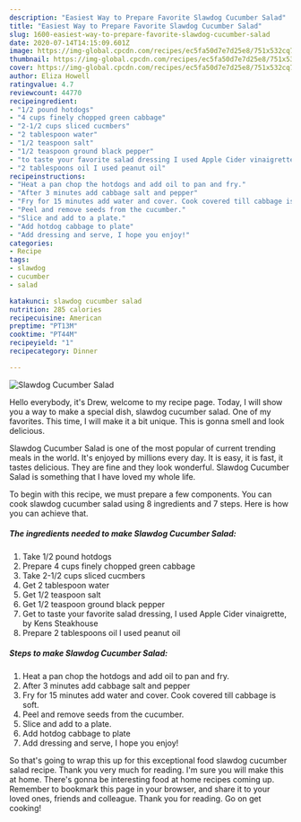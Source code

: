 ```yaml
---
description: "Easiest Way to Prepare Favorite Slawdog Cucumber Salad"
title: "Easiest Way to Prepare Favorite Slawdog Cucumber Salad"
slug: 1600-easiest-way-to-prepare-favorite-slawdog-cucumber-salad
date: 2020-07-14T14:15:09.601Z
image: https://img-global.cpcdn.com/recipes/ec5fa50d7e7d25e8/751x532cq70/slawdog-cucumber-salad-recipe-main-photo.jpg
thumbnail: https://img-global.cpcdn.com/recipes/ec5fa50d7e7d25e8/751x532cq70/slawdog-cucumber-salad-recipe-main-photo.jpg
cover: https://img-global.cpcdn.com/recipes/ec5fa50d7e7d25e8/751x532cq70/slawdog-cucumber-salad-recipe-main-photo.jpg
author: Eliza Howell
ratingvalue: 4.7
reviewcount: 44770
recipeingredient:
- "1/2 pound hotdogs"
- "4 cups finely chopped green cabbage"
- "2-1/2 cups sliced cucmbers"
- "2 tablespoon water"
- "1/2 teaspoon salt"
- "1/2 teaspoon ground black pepper"
- "to taste your favorite salad dressing I used Apple Cider vinaigrette by Kens Steakhouse"
- "2 tablespoons oil I used peanut oil"
recipeinstructions:
- "Heat a pan chop the hotdogs and add oil to pan and fry."
- "After 3 minutes add cabbage salt and pepper"
- "Fry for 15 minutes add water and cover. Cook covered till cabbage is soft."
- "Peel and remove seeds from the cucumber."
- "Slice and add to a plate."
- "Add hotdog cabbage to plate"
- "Add dressing and serve, I hope you enjoy!"
categories:
- Recipe
tags:
- slawdog
- cucumber
- salad

katakunci: slawdog cucumber salad 
nutrition: 285 calories
recipecuisine: American
preptime: "PT13M"
cooktime: "PT44M"
recipeyield: "1"
recipecategory: Dinner

---
```



![Slawdog Cucumber Salad](https://img-global.cpcdn.com/recipes/ec5fa50d7e7d25e8/751x532cq70/slawdog-cucumber-salad-recipe-main-photo.jpg)

Hello everybody, it's Drew, welcome to my recipe page. Today, I will show you a way to make a special dish, slawdog cucumber salad. One of my favorites. This time, I will make it a bit unique. This is gonna smell and look delicious.



Slawdog Cucumber Salad is one of the most popular of current trending meals in the world. It's enjoyed by millions every day. It is easy, it is fast, it tastes delicious. They are fine and they look wonderful. Slawdog Cucumber Salad is something that I have loved my whole life.


To begin with this recipe, we must prepare a few components. You can cook slawdog cucumber salad using 8 ingredients and 7 steps. Here is how you can achieve that.

<!--inarticleads1-->

##### The ingredients needed to make Slawdog Cucumber Salad:

1. Take 1/2 pound hotdogs
1. Prepare 4 cups finely chopped green cabbage
1. Take 2-1/2 cups sliced cucmbers
1. Get 2 tablespoon water
1. Get 1/2 teaspoon salt
1. Get 1/2 teaspoon ground black pepper
1. Get to taste your favorite salad dressing, I used Apple Cider vinaigrette, by Kens Steakhouse
1. Prepare 2 tablespoons oil I used peanut oil




<!--inarticleads2-->

##### Steps to make Slawdog Cucumber Salad:

1. Heat a pan chop the hotdogs and add oil to pan and fry.
1. After 3 minutes add cabbage salt and pepper
1. Fry for 15 minutes add water and cover. Cook covered till cabbage is soft.
1. Peel and remove seeds from the cucumber.
1. Slice and add to a plate.
1. Add hotdog cabbage to plate
1. Add dressing and serve, I hope you enjoy!




So that's going to wrap this up for this exceptional food slawdog cucumber salad recipe. Thank you very much for reading. I'm sure you will make this at home. There's gonna be interesting food at home recipes coming up. Remember to bookmark this page in your browser, and share it to your loved ones, friends and colleague. Thank you for reading. Go on get cooking!
